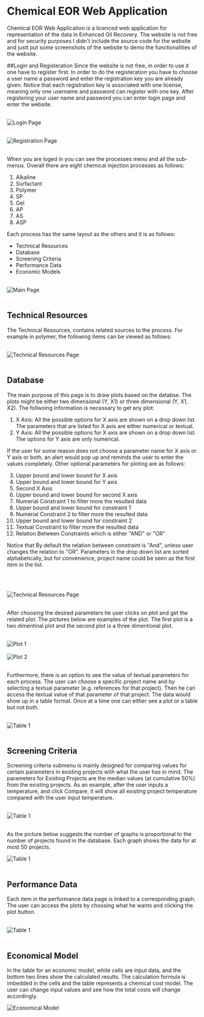 # Chemical EOR Web Application

Chemical EOR Web Application is a licenced web application for representation of the data in Enhanced Oil Recovery. The website is not free and for security purposes I didn't include the source code for the website and justt put some screenshots of the website to demo the functionalities of the website. 




##Login and Registeration
Since the website is not free, in order to use it one have to register first. In order to do the registeration you have to choose a user name a password and enter the registration key you are already given. Notice that each registration key is associated with one license, meaning only one username and password can register with one key.  After registering your user name and password you can enter login page and enter the website. <br><br>



![Login Page](https://github.com/maederayati/Test/blob/master/login.jpg) <br><br>


![Registration Page](https://github.com/maederayati/Test/blob/master/register.jpg) <br><br>

When you are loged in you can see the processes menu and all the sub-menus. Overall there are eight chemical injection processes as follows:
1. Alkaline
2. Surfactant
3. Polymer
4. SP
5. Gel
6. AP
7. AS
8. ASP


Each process has  the same layout as the others and it is as follows:
* Technical Resources
* Database
* Screening Criteria
* Performance Data
* Economic Models
<br><br>

![Main Page](https://github.com/maederayati/Test/blob/master/main.jpg)<br><br>




## Technical Resources

The Technical Resources,  contains related sources to the process. For example in polymer, the following items can be viewed as follows:<br><br>

![Technical Resources Page](https://github.com/maederayati/Test/blob/master/technicalResources.jpg)<br><br>


## Database

The main purpose of this page is to draw plots based on the databse. The plots might be either two dimensional (Y, X1) or three dimensional (Y, X1, X2). The follwoing information is necessary to get any plot:

1. X Axis: All the possible options for X axis are shown on a drop down list. The parameters that are listed for X axis are either numerical or textual.
2. Y Axis:  All the possible options for X axis are shown on a drop down list. The options for Y axis are only numerical.

If the user for some reason does not choose a parameter name for X axis or Y axis or both, an alert would pop up and reminds the user to enter the values completely. Other optional parameters for ploting are as follows: 

3. Upper bound and lower bound for X axis
4. Upper bound and lower bound for Y axis
5. Second X Axis
6. Upper bound and lower bound for second X axis
7. Numerial Constraint 1 to filter more the resulted data
8. Upper bound and lower bound for constraint 1
9. Numerial Constraint 2 to filter more the resulted data
10. Upper bound and lower bound for constraint 2
11. Textual Constraint to filter more the resulted data
12. Relation Between Constraints which is either "AND" or "OR"


Notice that By default the relation between constraint is "And", unless user changes the relation to "OR".
Parameters in the drop down list are sorted alphabetically, but for convenience, project name could be seen as the first item in the list. 

<br><br>

![Technical Resources Page](https://github.com/maederayati/Test/blob/master/database.jpg)<br><br>


After choosing the desired parameters he user clicks on plot and get the related plot. The pictures below are examples of the plot. The first plot is a two dimentinal plot and the second plot is a three dimentional plot. <br><br>

![Plot 1](https://github.com/maederayati/Test/blob/master/graph1.jpg)<br><br>
![Plot 2](https://github.com/maederayati/Test/blob/master/graph2.jpg)<br><br>




Furthermore, there is an option to see the value of textual parameters for each process. The user can choose a specific project name and by selecting a textual parameter (e.g. references for that project). Then he can access the textual value of that parameter of that project. The data would show up in a table format. Once at a time one can either see a plot or a table but not both.<br><br>

![Table 1](https://github.com/maederayati/Test/blob/master/table1.jpg)<br><br>



## Screening Criteria
Screening criteria submenu is mainly designed for comparing values for certain parameters in existing projects with what the user has in mind. The parameters for Existing Projects are the median values (at cumulative 50%) from the existing projects. As an example, after the user inputs a temperature, and click Compare, it will show all existing project temperature compared with the user input temperature.<br><br>

![Table 1](https://github.com/maederayati/Test/blob/master/screeningCriteria.jpg)<br><br>

As the picture below suggests the number of graphs is proportional to the number of projects found in the database. Each graph shows the data for at most 50 projects. 

![Table 1](https://github.com/maederayati/Test/blob/master/ScGraph.png)<br><br>


## Performance Data

Each item in the performance data page is linked to a corresponding graph. The user can access the plots by choosing what he wants and clicking the plot button. <br><br>

![Table 1](https://github.com/maederayati/Test/blob/master/performanceData.png)<br><br>


## Economical Model

In the table for an economic model, white cells are input data, and the bottom two lines show the calculated results. The calculation formula is imbedded in the cells and the table represents a chemical cost model. The user can change input values and see how the total costs will change accordingly.

![Economical Model](https://github.com/maederayati/Test/blob/master/EconomicalModel.jpg)<br><br>



